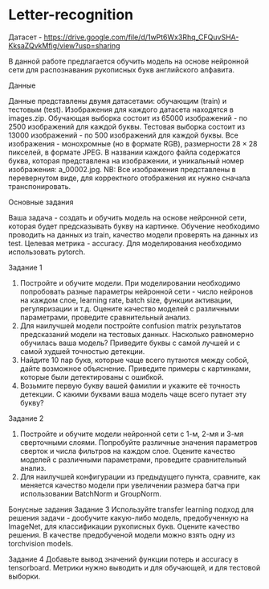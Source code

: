 # Letter-recognition

Датасет - https://drive.google.com/file/d/1wPt6Wx3Rhq_CFQuvSHA-KksaZQvkMfig/view?usp=sharing


В данной работе предлагается обучить модель на основе нейронной сети для распознавания рукописных букв английского алфавита.

Данные

Данные представлены двумя датасетами: обучающим (train) и тестовым (test). Изображения для каждого датасета находятся в images.zip.
Обучающая выборка состоит из 65000 изображений - по 2500 изображений для каждой буквы.
Тестовая выборка состоит из 13000 изображений - по 500 изображений для каждой буквы.
Все изображения - монохромные (но в формате RGB), размерности $28 \times 28$ пикселей, в формате JPEG. В названии каждого файла содержатся буква, которая представлена на изображении, и уникальный номер изображения: a_00002.jpg.
NB: Все изображения представлены в перевернутом виде, для корректного отображения их нужно сначала транспонировать.

Основные задания

Ваша задача - создать и обучить модель на основе нейронной сети, которая будет предсказывать букву на картинке.
Обучение необходимо проводить на данных из train, качество модели проверять на данных из test.
Целевая метрика - accuracy.
Для моделирования необходимо использовать pytorch.

Задание 1
1.	Постройте и обучите модели.
При моделировании необходимо попробовать разные параметры нейронной сети - число нейронов на каждом слое, learning rate, batch size, функции активации, регуляризации и т.д. Оцените качество моделей с различными параметрами, проведите сравнительный анализ.
2.	Для наилучшей модели постройте confusion matrix результатов предсказаний модели на тестовых данных.
Насколько равномерно обучилась ваша модель? Приведите буквы с самой лучшей и с самой худшей точностью детекции.
3.	Найдите 10 пар букв, которые чаще всего путаются между собой, дайте возможное объяснение. Приведите примеры с картинками, которые были детектированы с ошибкой.
4.	Возьмите первую букву вашей фамилии и укажите её точность детекции. С какими буквами ваша модель чаще всего путает эту букву?

Задание 2
1.	Постройте и обучите модели нейронной сети с 1-м, 2-мя и 3-мя сверточными слоями.
Попробуйте различные значения параметров сверток и числа фильтров на каждом слое. Оцените качество моделей с различными параметрами, проведите сравнительный анализ.
2.	Для наилучшей конфигурации из предыдущего пункта, сравните, как меняется качество модели при увеличении размера батча при использовании BatchNorm и GroupNorm.

Бонусные задания
Задание 3
Используйте transfer learning подход для решения задачи - дообучите какую-либо модель, предобученную на ImageNet, для классификации рукописных букв. Оцените качество решения.
В качестве предобученой модели можно взять одну из torchvision models.

Задание 4
Добавьте вывод значений функции потерь и accuracy в tensorboard.
Метрики нужно выводить и для обучающей, и для тестовой выборки.
